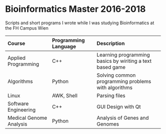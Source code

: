 # Bioinformatics Master 2016-2018

Scripts and short programs I wrote while I was studying Bioinformatics at the FH Campus Wien

Course | Programming Language | Description
:---- | :---- | :---
Applied Programming | C++ | Learning programming basics by wiriting a text based game
Algorithms | Python | Solving common programming problems with algorithms
Linux | AWK, Shell | Parsing files
Software Engineering | C++ | GUI Design with Qt
Medical Genome Analysis | Python | Analysis of Genes and Genomes
